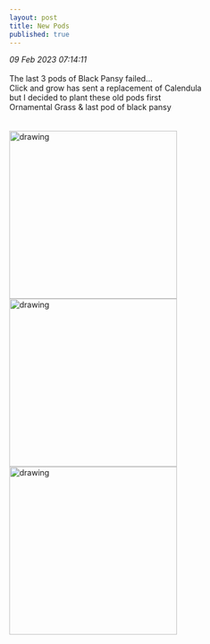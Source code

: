 ```yaml
---
layout: post
title: New Pods
published: true
---
```

_09 Feb 2023 07:14:11_
<br>
<br>
The last 3 pods of Black Pansy failed...
<br>
Click and grow has sent a replacement of Calendula
<br>
but I decided to plant these old pods first
<br>
Ornamental Grass & last pod of black pansy
<br>
<br>
<br>
<img src="https://drive.google.com/uc?export=view&id=1DXk922uQ6DI0_7xMRp7-2yuVdSB9uQuM" alt="drawing" width="300"/>
<img src="https://drive.google.com/uc?export=view&id=1GforaIOImsRnFDa7paPNHRAb5aF8NwpK" alt="drawing" width="300"/>
<img src="https://drive.google.com/uc?export=view&id=1D5RleyGHdy0_1-Nt3k7qUoxBAzHSef5s" alt="drawing" width="300"/>











